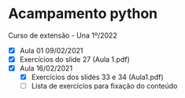 # Acampamento python
Curso de extensão - Una 1º/2022

- [x]  Aula 01 09/02/2021
  - [x]  Exercícios do slide 27 (Aula 1.pdf)
- [x] Aula 16/02/2021
  - [x]   Exercícios dos slides 33 e 34 (Aula1.pdf)
  - [ ]   Lista de exercícios para fixação do conteúdo
